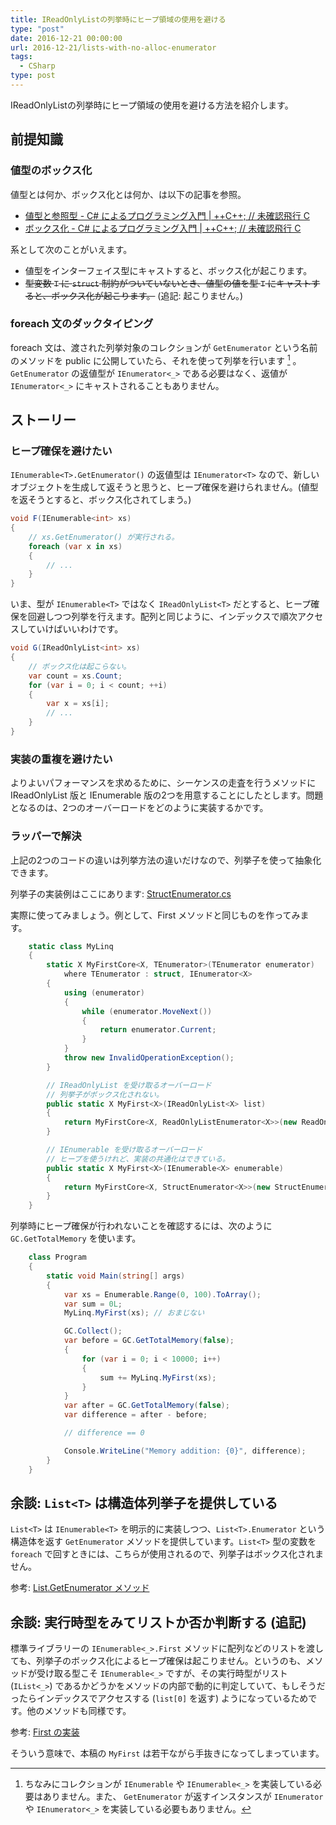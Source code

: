 ```yaml
---
title: IReadOnlyListの列挙時にヒープ領域の使用を避ける
type: "post"
date: 2016-12-21 00:00:00
url: 2016-12-21/lists-with-no-alloc-enumerator
tags:
  - CSharp
type: post
---
```


IReadOnlyListの列挙時にヒープ領域の使用を避ける方法を紹介します。

<!--more-->

## 前提知識
### 値型のボックス化
値型とは何か、ボックス化とは何か、は以下の記事を参照。

- [値型と参照型 - C# によるプログラミング入門 | ++C++; // 未確認飛行 C](http://ufcpp.net/study/csharp/oo_reference.html)
- [ボックス化 - C# によるプログラミング入門 | ++C++; // 未確認飛行 C](http://ufcpp.net/study/csharp/RmBoxing.html)

系として次のことがいえます。

- 値型をインターフェイス型にキャストすると、ボックス化が起こります。
- ~~型変数 `T` に `struct` 制約がついていないとき、値型の値を型 `T` にキャストすると、ボックス化が起こります。~~ (追記: 起こりません。)

### foreach 文のダックタイピング
foreach 文は、渡された列挙対象のコレクションが `GetEnumerator` という名前のメソッドを public に公開していたら、それを使って列挙を行います [^foreach_duck_typing] 。`GetEnumerator` の返値型が ``IEnumerator<_>`` である必要はなく、返値が ``IEnumerator<_>`` にキャストされることもありません。

[^foreach_duck_typing]: ちなみにコレクションが `IEnumerable` や ``IEnumerable<_>`` を実装している必要はありません。また、 `GetEnumerator` が返すインスタンスが `IEnumerator` や ``IEnumerator<_>`` を実装している必要もありません。

## ストーリー
### ヒープ確保を避けたい
``IEnumerable<T>.GetEnumerator()`` の返値型は ``IEnumerator<T>`` なので、新しいオブジェクトを生成して返そうと思うと、ヒープ確保を避けられません。(値型を返そうとすると、ボックス化されてしまう。)

```csharp
void F(IEnumerable<int> xs)
{
    // xs.GetEnumerator() が実行される。
    foreach (var x in xs)
    {
        // ...
    }
}
```

いま、型が ``IEnumerable<T>`` ではなく ``IReadOnlyList<T>`` だとすると、ヒープ確保を回避しつつ列挙を行えます。配列と同じように、インデックスで順次アクセスしていけばいいわけです。

```csharp
void G(IReadOnlyList<int> xs)
{
    // ボックス化は起こらない。
    var count = xs.Count;
    for (var i = 0; i < count; ++i)
    {
        var x = xs[i];
        // ...
    }
}
```

### 実装の重複を避けたい
よりよいパフォーマンスを求めるために、シーケンスの走査を行うメソッドに IReadOnlyList 版と IEnumerable 版の2つを用意することにしたとします。問題となるのは、2つのオーバーロードをどのように実装するかです。

### ラッパーで解決
上記の2つのコードの違いは列挙方法の違いだけなので、列挙子を使って抽象化できます。

列挙子の実装例はここにあります: [StructEnumerator.cs](https://github.com/DotNetKit/DotNetKit.StructEnumerator/blob/v0.1.1/DotNetKit.StructEnumerator/Collections/StructEnumerator.cs)

実際に使ってみましょう。例として、First メソッドと同じものを作ってみます。

```csharp
    static class MyLinq
    {
        static X MyFirstCore<X, TEnumerator>(TEnumerator enumerator)
            where TEnumerator : struct, IEnumerator<X>
        {
            using (enumerator)
            {
                while (enumerator.MoveNext())
                {
                    return enumerator.Current;
                }
            }
            throw new InvalidOperationException();
        }

        // IReadOnlyList を受け取るオーバーロード
        // 列挙子がボックス化されない。
        public static X MyFirst<X>(IReadOnlyList<X> list)
        {
            return MyFirstCore<X, ReadOnlyListEnumerator<X>>(new ReadOnlyListEnumerator<X>(list));
        }

        // IEnumerable を受け取るオーバーロード
        // ヒープを使うけれど、実装の共通化はできている。
        public static X MyFirst<X>(IEnumerable<X> enumerable)
        {
            return MyFirstCore<X, StructEnumerator<X>>(new StructEnumerator<X>(enumerable.GetEnumerator()));
        }
    }
```

列挙時にヒープ確保が行われないことを確認するには、次のように ``GC.GetTotalMemory`` を使います。

```csharp
    class Program
    {
        static void Main(string[] args)
        {
            var xs = Enumerable.Range(0, 100).ToArray();
            var sum = 0L;
            MyLinq.MyFirst(xs); // おまじない

            GC.Collect();
            var before = GC.GetTotalMemory(false);
            {
                for (var i = 0; i < 10000; i++)
                {
                    sum += MyLinq.MyFirst(xs);
                }
            }
            var after = GC.GetTotalMemory(false);
            var difference = after - before;

            // difference == 0

            Console.WriteLine("Memory addition: {0}", difference);
        }
    }
```

## 余談: ``List<T>`` は構造体列挙子を提供している
``List<T>`` は ``IEnumerable<T>`` を明示的に実装しつつ、``List<T>.Enumerator`` という構造体を返す `GetEnumerator` メソッドを提供しています。``List<T>`` 型の変数を `foreach` で回すときには、こちらが使用されるので、列挙子はボックス化されません。

参考: [List<T>.GetEnumerator メソッド](https://msdn.microsoft.com/ja-jp/library/b0yss765(v=vs.110).aspx)

## 余談: 実行時型をみてリストか否か判断する (追記)
標準ライブラリーの ``IEnumerable<_>.First`` メソッドに配列などのリストを渡しても、列挙子のボックス化によるヒープ確保は起こりません。というのも、メソッドが受け取る型こそ ``IEnumerable<_>`` ですが、その実行時型がリスト (``IList<_>``) であるかどうかをメソッドの内部で動的に判定していて、もしそうだったらインデックスでアクセスする (``list[0]`` を返す) ようになっているためです。他のメソッドも同様です。

参考: [First の実装](https://referencesource.microsoft.com/#System.Core/System/Linq/Enumerable.cs,921)

そういう意味で、本稿の `MyFirst` は若干ながら手抜きになってしまっています。
